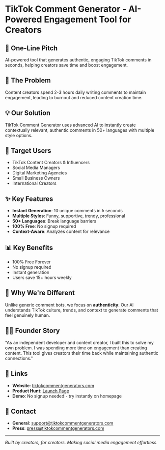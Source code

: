 # TikTok Comment Generator - AI-Powered Engagement Tool for Creators

## 🚀 One-Line Pitch
AI-powered tool that generates authentic, engaging TikTok comments in seconds, helping creators save time and boost engagement.

## 🎯 The Problem
Content creators spend 2-3 hours daily writing comments to maintain engagement, leading to burnout and reduced content creation time.

## 💡 Our Solution
TikTok Comment Generator uses advanced AI to instantly create contextually relevant, authentic comments in 50+ languages with multiple style options.

## 👥 Target Users
- TikTok Content Creators & Influencers
- Social Media Managers
- Digital Marketing Agencies  
- Small Business Owners
- International Creators

## ✨ Key Features
- **Instant Generation**: 10 unique comments in 5 seconds
- **Multiple Styles**: Funny, supportive, trendy, professional
- **50+ Languages**: Break language barriers
- **100% Free**: No signup required
- **Context-Aware**: Analyzes content for relevance

## 📊 Key Benefits
- 100% Free Forever
- No signup required
- Instant generation
- Users save 15+ hours weekly

## 🎯 Why We're Different
Unlike generic comment bots, we focus on **authenticity**. Our AI understands TikTok culture, trends, and context to generate comments that feel genuinely human.

## 👨‍💻 Founder Story
"As an independent developer and content creator, I built this to solve my own problem. I was spending more time on engagement than creating content. This tool gives creators their time back while maintaining authentic connections."

## 🔗 Links
- **Website**: [tiktokcommentgenerators.com](https://tiktokcommentgenerators.com)
- **Product Hunt**: [Launch Page](https://www.producthunt.com/products/tiktok-comment-generators)
- **Demo**: No signup needed - try instantly on homepage

## 📧 Contact
- **General**: support@tiktokcommentgenerators.com
- **Press**: press@tiktokcommentgenerators.com

---

*Built by creators, for creators. Making social media engagement effortless.*